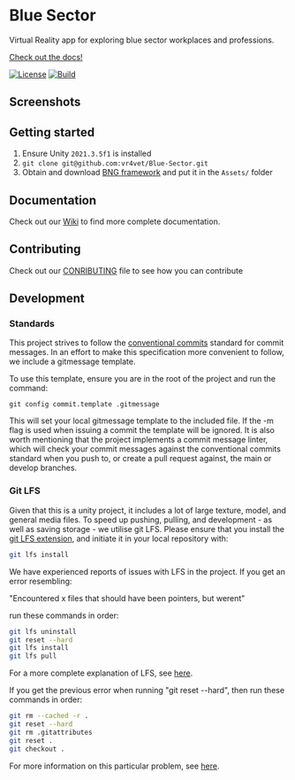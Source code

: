 # Blue Sector

Virtual Reality app for exploring blue sector workplaces and professions.

[Check out the docs!](https://github.com/vr4vet/Blue-Sector/wiki)

[![License](https://img.shields.io/badge/License-MIT-blue.svg?style=flat-square)](https://opensource.org/licenses/MIT)
[![Build](https://img.shields.io/github/actions/workflow/status/vr4vet/Blue-Sector/buid.yml?style=flat-square)](https://github.com/vr4vet/Blue-Sector/actions/workflows/conventionalcommits.yml)

## Screenshots

## Getting started

1. Ensure Unity `2021.3.5f1` is installed
1. `git clone git@github.com:vr4vet/Blue-Sector.git`
1. Obtain and download [BNG framework](BNG) and put it in the `Assets/` folder

## Documentation

Check out our [Wiki](https://github.com/vr4vet/Blue-Sector/wiki) to find more
complete documentation.

## Contributing

Check out our
[CONRIBUTING](https://github.com/vr4vet/Blue-Sector/CONTRIBUTING.md) file to see
how you can contribute

## Development

### Standards

This project strives to follow the
[conventional commits](https://www.conventionalcommits.org/en/v1.0.0/) standard
for commit messages. In an effort to make this specification more convenient to
follow, we include a gitmessage template.

To use this template, ensure you are in the root of the project and run the
command:

`git config commit.template .gitmessage`

This will set your local gitmessage template to the included file. If the -m
flag is used when issuing a commit the template will be ignored. It is also
worth mentioning that the project implements a commit message linter, which will
check your commit messages against the conventional commits standard when you
push to, or create a pull request against, the main or develop branches.

### Git LFS

Given that this is a unity project, it includes a lot of large texture, model,
and general media files. To speed up pushing, pulling, and development - as well
as saving storage - we utilise git LFS. Please ensure that you install the
[git LFS extension][lfs-install], and initiate it in your local repository with:

```sh
git lfs install
```

We have experienced reports of issues with LFS in the project.
If you get an error resembling:

"Encountered x files that should have been pointers,
but werent"

run these commands in order:

```sh
git lfs uninstall
git reset --hard
git lfs install
git lfs pull
```

For a more complete explanation of LFS, see [here][lfs].

If you get the previous error when running "git reset --hard", then run these commands in order:

```sh
git rm --cached -r .
git reset --hard
git rm .gitattributes
git reset .
git checkout .
```

For more information on this particular problem, see [here][lfs-solution].

[lfs]: https://git-lfs.com/
[lfs-install]: https://github.com/git-lfs/git-lfs#installing
[lfs-solution]: https://stackoverflow.com/questions/46704572/git-error-encountered-7-files-that-should-have-been-pointers-but-werent
[conventional-commits]: https://www.conventionalcommits.org/en/v1.0.0/
[BNG]: https://assetstore.unity.com/packages/templates/systems/vr-interaction-framework-161066
